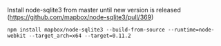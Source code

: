 
Install node-sqlite3 from master until new version is released (https://github.com/mapbox/node-sqlite3/pull/369)

```
npm install mapbox/node-sqlite3 --build-from-source --runtime=node-webkit --target_arch=x64 --target=0.11.2
```